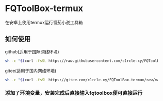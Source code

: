 # FQToolBox-termux
在安卓上使用termux运行番茄小说工具箱
## 如何使用
github(适用于国际网络环境)
```bash
sh -c "$(curl -fsSL https://raw.githubusercontent.com/c1rcle-xy/FQToolBox-termux/refs/heads/main/install_global.sh)"
```
gitee(适用于国内网络环境)
```bash
sh -c "$(curl -fsSL https://gitee.com/c1rcle-xy/FQToolBox-termux/raw/main/install.sh)"
```
### 添加了环境变量，安装完成后直接输入fqtoolbox便可直接运行
